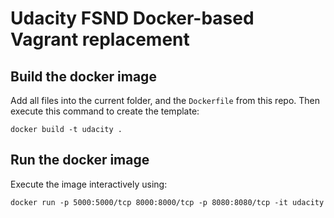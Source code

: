 # Udacity FSND Docker-based Vagrant replacement

## Build the docker image
Add all files into the current folder, and the `Dockerfile` from this repo.
Then execute this command to create the template:
```
docker build -t udacity .
```

## Run the docker image
Execute the image interactively using:
```
docker run -p 5000:5000/tcp 8000:8000/tcp -p 8080:8080/tcp -it udacity
```
